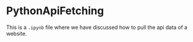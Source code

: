 # PythonApiFetching
This is a `.ipynb` file where we have discussed how to pull the api data of a website.

